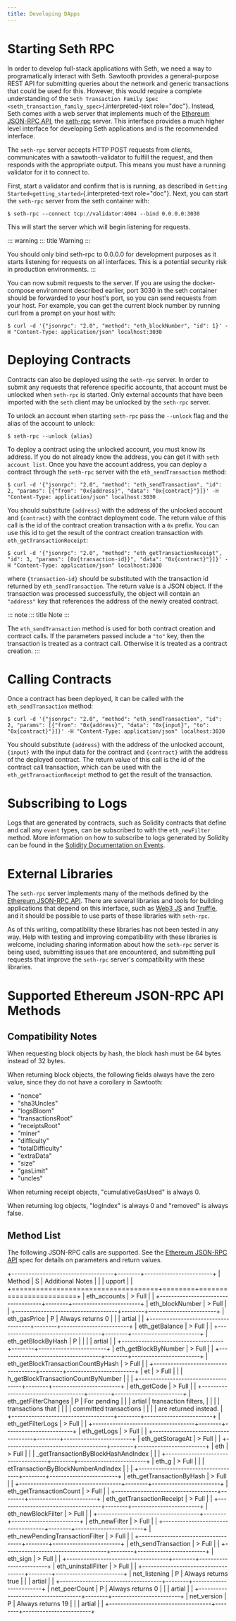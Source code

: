 ```yaml
---
title: Developing DApps
---
```


# Starting Seth RPC

<!--
  Copyright 2017 Intel Corporation

  Licensed under the Apache License, Version 2.0 (the "License");
  you may not use this file except in compliance with the License.
  You may obtain a copy of the License at

      http://www.apache.org/licenses/LICENSE-2.0

  Unless required by applicable law or agreed to in writing, software
  distributed under the License is distributed on an "AS IS" BASIS,
  WITHOUT WARRANTIES OR CONDITIONS OF ANY KIND, either express or implied.
  See the License for the specific language governing permissions and
  limitations under the License.
-->

In order to develop full-stack applications with Seth, we need a way to
programatically interact with Seth. Sawtooth provides a general-purpose
REST API for submitting queries about the network and generic
transactions that could be used for this. However, this would require a
complete understanding of the
`Seth Transaction Family Spec <seth_transaction_family_spec>`{.interpreted-text
role="doc"}. Instead, Seth comes with a web server that implements much
of the [Ethereum JSON-RPC
API](https://github.com/ethereum/wiki/wiki/JSON-RPC), the
[seth-rpc](#seth-rpc-reference-label)
server. This interface provides a much higher level interface for
developing Seth applications and is the recommended interface.

The `seth-rpc` server accepts HTTP POST requests from clients,
communicates with a sawtooth-validator to fulfill the request, and then
responds with the appropriate output. This means you must have a running
validator for it to connect to.

First, start a validator and confirm that is is running, as described in
`Getting Started<getting_started>`{.interpreted-text role="doc"}. Next,
you can start the `seth-rpc` server from the seth container with:

    $ seth-rpc --connect tcp://validator:4004 --bind 0.0.0.0:3030

This will start the server which will begin listening for requests.

::: warning
::: title
Warning
:::

You should only bind seth-rpc to 0.0.0.0 for development purposes as it
starts listening for requests on all interfaces. This is a potential
security risk in production environments.
:::

You can now submit requests to the server. If you are using the
docker-compose environment described earlier, port 3030 in the seth
container should be forwarded to your host\'s port, so you can send
requests from your host. For example, you can get the current block
number by running curl from a prompt on your host with:

    $ curl -d '{"jsonrpc": "2.0", "method": "eth_blockNumber", "id": 1}' -H "Content-Type: application/json" localhost:3030

# Deploying Contracts

Contracts can also be deployed using the `seth-rpc` server. In order to
submit any requests that reference specific accounts, that account must
be unlocked when `seth-rpc` is started. Only external accounts that have
been imported with the `seth` client may be unlocked by the `seth-rpc`
server.

To unlock an account when starting `seth-rpc` pass the `--unlock` flag
and the alias of the account to unlock:

    $ seth-rpc --unlock {alias}

To deploy a contract using the unlocked account, you must know its
address. If you do not already know the address, you can get it with
`seth account list`. Once you have the account address, you can deploy a
contract through the `seth-rpc` server with the `eth_sendTransaction`
method:

    $ curl -d '{"jsonrpc": "2.0", "method": "eth_sendTransaction", "id": 2, "params": [{"from": "0x{address}", "data": "0x{contract}"}]}' -H "Content-Type: application/json" localhost:3030

You should substitute `{address}` with the address of the unlocked
account and `{contract}` with the contract deployment code. The return
value of this call is the id of the contract creation transaction with a
`0x` prefix. You can use this id to get the result of the contract
creation transaction with `eth_getTransactionReceipt`:

    $ curl -d '{"jsonrpc": "2.0", "method": "eth_getTransactionReceipt", "id": 3, "params": [0x{transaction-id}}", "data": "0x{contract}"}]}' -H "Content-Type: application/json" localhost:3030

where `{transaction-id}` should be substituted with the transaction id
returned by `eth_sendTransaction`. The return value is a JSON object. If
the transaction was processed successfully, the object will contain an
`"address"` key that references the address of the newly created
contract.

::: note
::: title
Note
:::

The `eth_sendTransaction` method is used for both contract creation and
contract calls. If the parameters passed include a `"to"` key, then the
transaction is treated as a contract call. Otherwise it is treated as a
contract creation.
:::

# Calling Contracts

Once a contract has been deployed, it can be called with the
`eth_sendTransaction` method:

    $ curl -d '{"jsonrpc": "2.0", "method": "eth_sendTransaction", "id": 2, "params": [{"from": "0x{address}", "data": "0x{input}", "to": "0x{contract}"}]}' -H "Content-Type: application/json" localhost:3030

You should substitute `{address}` with the address of the unlocked
account, `{input}` with the input data for the contract and `{contract}`
with the address of the deployed contract. The return value of this call
is the id of the contract call transaction, which can be used with the
`eth_getTransactionReceipt` method to get the result of the transaction.

# Subscribing to Logs

Logs that are generated by contracts, such as Solidity contracts that
define and call any `event` types, can be subscribed to with the
`eth_newFilter` method. More information on how to subscribe to logs
generated by Solidity can be found in the [Solidity Documentation on
Events](https://solidity.readthedocs.io/en/develop/abi-spec.html#events).

# External Libraries

The `seth-rpc` server implements many of the methods defined by the
[Ethereum JSON-RPC API](https://github.com/ethereum/wiki/wiki/JSON-RPC).
There are several libraries and tools for building applications that
depend on this interface, such as [Web3
JS](https://www.npmjs.com/package/web3) and
[Truffle](http://truffleframework.com/), and it should be possible to
use parts of these libraries with `seth-rpc`.

As of this writing, compatibility these libraries has not been tested in
any way. Help with testing and improving compatibility with these
libraries is welcome, including sharing information about how the
`seth-rpc` server is being used, submitting issues that are encountered,
and submitting pull requests that improve the `seth-rpc` server\'s
compatibility with these libraries.

# Supported Ethereum JSON-RPC API Methods

## Compatibility Notes

When requesting block objects by hash, the block hash must be 64 bytes
instead of 32 bytes.

When returning block objects, the following fields always have the zero
value, since they do not have a corollary in Sawtooth:

-   \"nonce\"
-   \"sha3Uncles\"
-   \"logsBloom\"
-   \"transactionsRoot\"
-   \"receiptsRoot\"
-   \"miner\"
-   \"difficulty\"
-   \"totalDifficulty\"
-   \"extraData\"
-   \"size\"
-   \"gasLimit\"
-   \"uncles\"

When returning receipt objects, \"cumulativeGasUsed\" is always 0.

When returning log objects, \"logIndex\" is always 0 and \"removed\" is
always false.

## Method List

The following JSON-RPC calls are supported. See the [Ethereum JSON-RPC
API](https://github.com/ethereum/wiki/wiki/JSON-RPC) spec for details on
parameters and return values.

+------------------------------------+--------+------------------------+
| Method                             | S      | Additional Notes       |
|                                    | upport |                        |
+====================================+========+========================+
| eth_accounts                       | > Full |                        |
+------------------------------------+--------+------------------------+
| eth_blockNumber                    | > Full |                        |
+------------------------------------+--------+------------------------+
| eth_gasPrice                       | P      | Always returns 0       |
|                                    | artial |                        |
+------------------------------------+--------+------------------------+
| eth_getBalance                     | > Full |                        |
+------------------------------------+--------+------------------------+
| eth_getBlockByHash                 | P      |                        |
|                                    | artial |                        |
+------------------------------------+--------+------------------------+
| eth_getBlockByNumber               | > Full |                        |
+------------------------------------+--------+------------------------+
| eth_getBlockTransactionCountByHash | > Full |                        |
+------------------------------------+--------+------------------------+
| et                                 | > Full |                        |
| h_getBlockTransactionCountByNumber |        |                        |
+------------------------------------+--------+------------------------+
| eth_getCode                        | > Full |                        |
+------------------------------------+--------+------------------------+
| eth_getFilterChanges               | P      | For pending            |
|                                    | artial | transaction filters,   |
|                                    |        | transactions that      |
|                                    |        | committed transactions |
|                                    |        | are returned instead.  |
+------------------------------------+--------+------------------------+
| eth_getFilterLogs                  | > Full |                        |
+------------------------------------+--------+------------------------+
| eth_getLogs                        | > Full |                        |
+------------------------------------+--------+------------------------+
| eth_getStorageAt                   | > Full |                        |
+------------------------------------+--------+------------------------+
| eth                                | > Full |                        |
| _getTransactionByBlockHashAndIndex |        |                        |
+------------------------------------+--------+------------------------+
| eth_g                              | > Full |                        |
| etTransactionByBlockNumberAndIndex |        |                        |
+------------------------------------+--------+------------------------+
| eth_getTransactionByHash           | > Full |                        |
+------------------------------------+--------+------------------------+
| eth_getTransactionCount            | > Full |                        |
+------------------------------------+--------+------------------------+
| eth_getTransactionReceipt          | > Full |                        |
+------------------------------------+--------+------------------------+
| eth_newBlockFilter                 | > Full |                        |
+------------------------------------+--------+------------------------+
| eth_newFilter                      | > Full |                        |
+------------------------------------+--------+------------------------+
| eth_newPendingTransactionFilter    | > Full |                        |
+------------------------------------+--------+------------------------+
| eth_sendTransaction                | > Full |                        |
+------------------------------------+--------+------------------------+
| eth_sign                           | > Full |                        |
+------------------------------------+--------+------------------------+
| eth_uninstallFilter                | > Full |                        |
+------------------------------------+--------+------------------------+
| net_listening                      | P      | Always returns true    |
|                                    | artial |                        |
+------------------------------------+--------+------------------------+
| net_peerCount                      | P      | Always returns 0       |
|                                    | artial |                        |
+------------------------------------+--------+------------------------+
| net_version                        | P      | Always returns 19      |
|                                    | artial |                        |
+------------------------------------+--------+------------------------+

